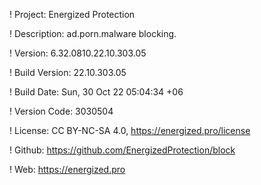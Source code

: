 ! Project: Energized Protection

! Description: ad.porn.malware blocking.

! Version: 6.32.0810.22.10.303.05

! Build Version: 22.10.303.05

! Build Date: Sun, 30 Oct 22 05:04:34 +06

! Version Code: 3030504

! License: CC BY-NC-SA 4.0, https://energized.pro/license

! Github: https://github.com/EnergizedProtection/block

! Web: https://energized.pro

